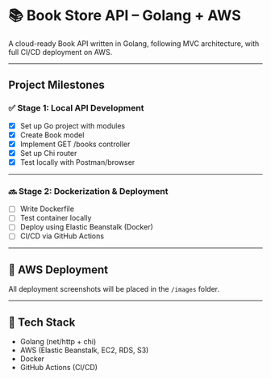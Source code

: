 # 📚 Book Store API – Golang + AWS

A cloud-ready Book API written in Golang, following MVC architecture, with full CI/CD deployment on AWS.

---

## Project Milestones

### ✅ Stage 1: Local API Development
- [x] Set up Go project with modules
- [x] Create Book model
- [x] Implement GET /books controller
- [x] Set up Chi router
- [x] Test locally with Postman/browser

---

### 🔜 Stage 2: Dockerization & Deployment
- [ ] Write Dockerfile
- [ ] Test container locally
- [ ] Deploy using Elastic Beanstalk (Docker)
- [ ] CI/CD via GitHub Actions

---

## 📸 AWS Deployment

All deployment screenshots will be placed in the `/images` folder.

---

## 🧱 Tech Stack

- Golang (net/http + chi)
- AWS (Elastic Beanstalk, EC2, RDS, S3)
- Docker
- GitHub Actions (CI/CD)